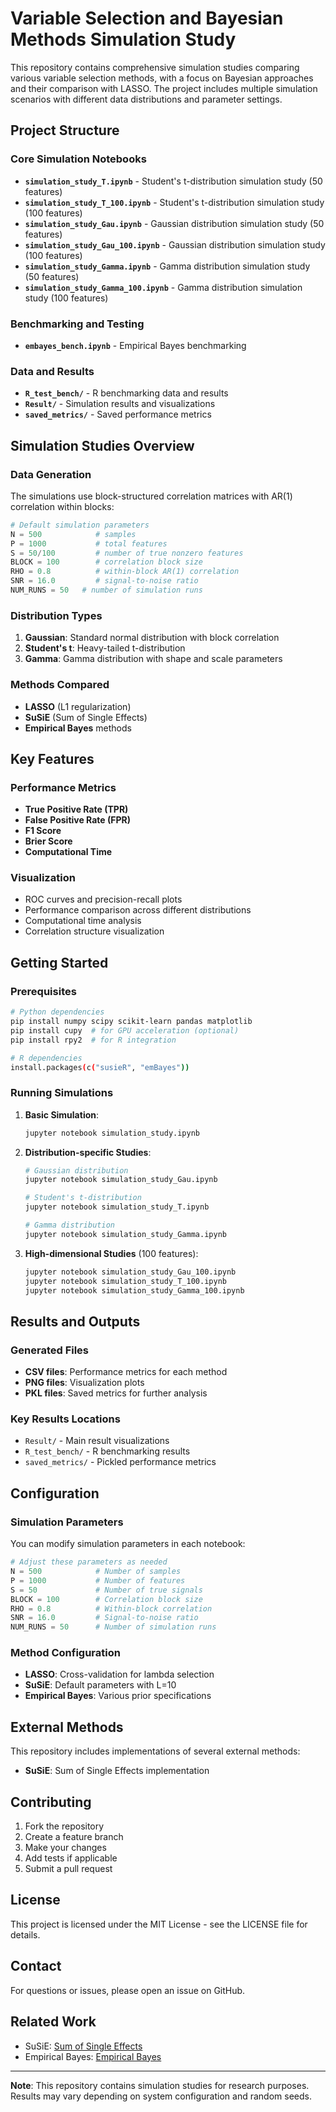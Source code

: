 # Variable Selection and Bayesian Methods Simulation Study

This repository contains comprehensive simulation studies comparing various variable selection methods, with a focus on Bayesian approaches and their comparison with LASSO. The project includes multiple simulation scenarios with different data distributions and parameter settings.

## Project Structure

### Core Simulation Notebooks

<!-- - **`simulation_study.ipynb`** - Main simulation study comparing multiple methods -->
- **`simulation_study_T.ipynb`** - Student's t-distribution simulation study (50 features)
- **`simulation_study_T_100.ipynb`** - Student's t-distribution simulation study (100 features)
- **`simulation_study_Gau.ipynb`** - Gaussian distribution simulation study (50 features)
- **`simulation_study_Gau_100.ipynb`** - Gaussian distribution simulation study (100 features)
- **`simulation_study_Gamma.ipynb`** - Gamma distribution simulation study (50 features)
- **`simulation_study_Gamma_100.ipynb`** - Gamma distribution simulation study (100 features)
<!-- - **`simulation_study_Time.ipynb`** - Computational time comparison study -->

### Benchmarking and Testing

- **`embayes_bench.ipynb`** - Empirical Bayes benchmarking

### Data and Results

- **`R_test_bench/`** - R benchmarking data and results
- **`Result/`** - Simulation results and visualizations
- **`saved_metrics/`** - Saved performance metrics


## Simulation Studies Overview

### Data Generation
The simulations use block-structured correlation matrices with AR(1) correlation within blocks:

```python
# Default simulation parameters
N = 500            # samples
P = 1000           # total features
S = 50/100         # number of true nonzero features
BLOCK = 100        # correlation block size
RHO = 0.8          # within-block AR(1) correlation
SNR = 16.0         # signal-to-noise ratio
NUM_RUNS = 50   # number of simulation runs
```

### Distribution Types
1. **Gaussian**: Standard normal distribution with block correlation
2. **Student's t**: Heavy-tailed t-distribution
3. **Gamma**: Gamma distribution with shape and scale parameters

### Methods Compared
- **LASSO** (L1 regularization)
- **SuSiE** (Sum of Single Effects)
- **Empirical Bayes** methods

## Key Features

### Performance Metrics
- **True Positive Rate (TPR)**
- **False Positive Rate (FPR)**  <!-- - **Precision and Recall** -->
- **F1 Score**
- **Brier Score**
- **Computational Time**

### Visualization
- ROC curves and precision-recall plots
- Performance comparison across different distributions
- Computational time analysis
- Correlation structure visualization

## Getting Started

### Prerequisites

```bash
# Python dependencies
pip install numpy scipy scikit-learn pandas matplotlib
pip install cupy  # for GPU acceleration (optional)
pip install rpy2  # for R integration

# R dependencies
install.packages(c("susieR", "emBayes"))
```

### Running Simulations

1. **Basic Simulation**:
   ```bash
   jupyter notebook simulation_study.ipynb
   ```

2. **Distribution-specific Studies**:
   ```bash
   # Gaussian distribution
   jupyter notebook simulation_study_Gau.ipynb
   
   # Student's t-distribution
   jupyter notebook simulation_study_T.ipynb
   
   # Gamma distribution
   jupyter notebook simulation_study_Gamma.ipynb
   ```

3. **High-dimensional Studies** (100 features):
   ```bash
   jupyter notebook simulation_study_Gau_100.ipynb
   jupyter notebook simulation_study_T_100.ipynb
   jupyter notebook simulation_study_Gamma_100.ipynb
   ```

## Results and Outputs

### Generated Files
- **CSV files**: Performance metrics for each method
- **PNG files**: Visualization plots
- **PKL files**: Saved metrics for further analysis

### Key Results Locations
- `Result/` - Main result visualizations
- `R_test_bench/` - R benchmarking results
- `saved_metrics/` - Pickled performance metrics

## Configuration

### Simulation Parameters
You can modify simulation parameters in each notebook:

```python
# Adjust these parameters as needed
N = 500            # Number of samples
P = 1000           # Number of features
S = 50             # Number of true signals
BLOCK = 100        # Correlation block size
RHO = 0.8          # Within-block correlation
SNR = 16.0         # Signal-to-noise ratio
NUM_RUNS = 50      # Number of simulation runs
```

### Method Configuration
- **LASSO**: Cross-validation for lambda selection
- **SuSiE**: Default parameters with L=10
- **Empirical Bayes**: Various prior specifications

## External Methods

This repository includes implementations of several external methods:

<!-- - **CaviaR**: Causal Variants Identification -->
<!-- - **SparsePro**: Sparse projection methods -->
<!-- - **Fine-mapping tools**: Various fine-mapping approaches -->
- **SuSiE**: Sum of Single Effects implementation

## Contributing

1. Fork the repository
2. Create a feature branch
3. Make your changes
4. Add tests if applicable
5. Submit a pull request

## License

This project is licensed under the MIT License - see the LICENSE file for details.

## Contact

For questions or issues, please open an issue on GitHub.

## Related Work

- SuSiE: [Sum of Single Effects](https://github.com/stephenslab/susieR)
- Empirical Bayes: [Empirical Bayes](https://github.com/stephenslab/empBayes)
<!-- - CAVIAR: [Causal Variants Identification](https://github.com/fhormoz/caviar) -->
<!-- - SparsePro: [Sparse Projection Methods](https://github.com/zhqiu/SparsePro) -->

---

**Note**: This repository contains simulation studies for research purposes. Results may vary depending on system configuration and random seeds.
